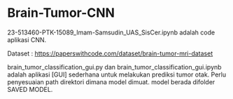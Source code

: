 # Brain-Tumor-CNN
23-513460-PTK-15089_Imam-Samsudin_UAS_SisCer.ipynb adalah code aplikasi CNN.

Dataset : https://paperswithcode.com/dataset/brain-tumor-mri-dataset

brain_tumor_classification_gui.py dan brain_tumor_classification_gui.ipynb adalah aplikasi [GUI] sederhana untuk melakukan prediksi tumor otak.
Perlu penyesuaian path direktori dimana model dimuat. model berada difolder SAVED MODEL.
